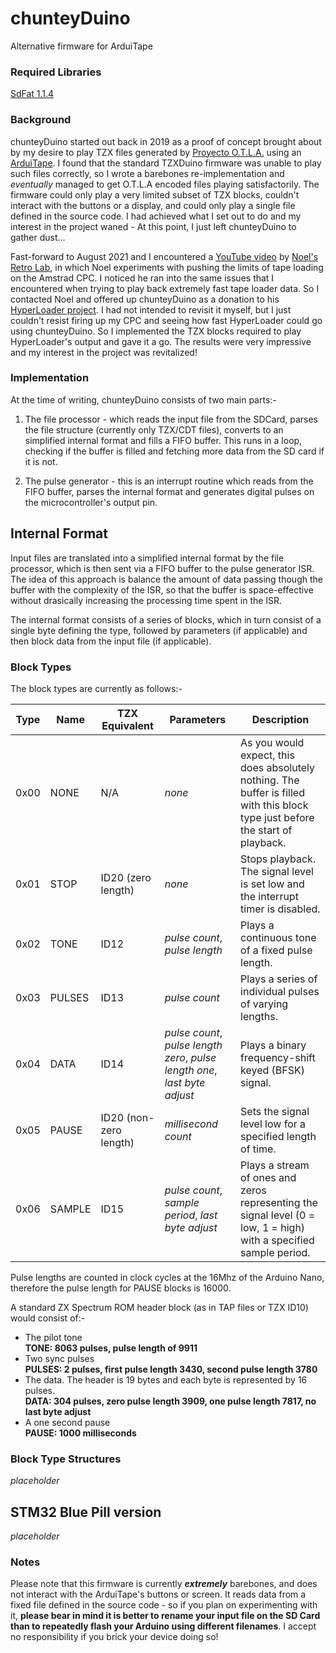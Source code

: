 # chunteyDuino
Alternative firmware for ArduiTape

### Required Libraries
[SdFat 1.1.4](https://github.com/greiman/SdFat/tree/1.1.4)

### Background
chunteyDuino started out back in 2019 as a proof of concept brought about by my desire to play TZX files generated by [Proyecto O.T.L.A.](https://code.google.com/archive/p/otla/) using an [ArduiTape](http://arduitape.blogspot.com/). I found that the standard TZXDuino firmware was unable to play such files correctly, so I wrote a barebones re-implementation and _eventually_ managed to get O.T.L.A encoded files playing satisfactorily. The firmware could only play a very limited subset of TZX blocks, couldn't interact with the buttons or a display, and could only play a single file defined in the source code. I had achieved what I set out to do and my interest in the project waned - At this point, I just left chunteyDuino to gather dust...

Fast-forward to August 2021 and I encountered a [YouTube video](https://www.youtube.com/watch?v=MAIsOIwgJWA) by [Noel's Retro Lab](https://www.youtube.com/channel/UC2-SP1bYi3ueKlVU7I75wFw), in which Noel experiments with pushing the limits of tape loading on the Amstrad CPC. I noticed he ran into the same issues that I encountered when trying to play back extremely fast tape loader data. So I contacted Noel and offered up chunteyDuino as a donation to his [HyperLoader project](https://github.com/llopis/HyperLoader). I had not intended to revisit it myself, but I just couldn't resist firing up my CPC and seeing how fast HyperLoader could go using chunteyDuino. So I implemented the TZX blocks required to play HyperLoader's output and gave it a go. The results were very impressive and my interest in the project was revitalized!

### Implementation
At the time of writing, chunteyDuino consists of two main parts:-
1. The file processor - which reads the input file from the SDCard, parses the file structure (currently only TZX/CDT files), converts to an simplified internal format and fills a FIFO buffer. This runs in a loop, checking if the buffer is filled and fetching more data from the SD card if it is not.

2. The pulse generator - this is an interrupt routine which reads from the FIFO buffer, parses the internal format and generates digital pulses on the microcontroller's output pin.

## Internal Format
Input files are translated into a simplified internal format by the file processor, which is then sent via a FIFO buffer to the pulse generator ISR. The idea of this approach is balance the amount of data passing though the buffer with the complexity of the ISR, so that the buffer is space-effective without drasically increasing the processing time spent in the ISR.

The internal format consists of a series of blocks, which in turn consist of a single byte defining the type, followed by parameters (if applicable) and then block data from the input file (if applicable).

### Block Types
The block types are currently as follows:-

Type|Name|TZX Equivalent|Parameters|Description
----|----|--------------|----------|-----------
0x00|NONE|N/A|_none_|As you would expect, this does absolutely nothing. The buffer is filled with this block type just before the start of playback.
0x01|STOP|ID20 (zero length)|_none_|Stops playback. The signal level is set low and the interrupt timer is disabled.
0x02|TONE|ID12|_pulse count_, _pulse length_|Plays a continuous tone of a fixed pulse length.
0x03|PULSES|ID13|_pulse count_|Plays a series of individual pulses of varying lengths.
0x04|DATA|ID14|_pulse count_, _pulse length zero_, _pulse length one_, _last byte adjust_|Plays a binary frequency-shift keyed (BFSK) signal.
0x05|PAUSE|ID20 (non-zero length)|_millisecond count_|Sets the signal level low for a specified length of time.
0x06|SAMPLE|ID15|_pulse count_, _sample period_, _last byte adjust_|Plays a stream of ones and zeros representing the signal level (0 = low, 1 = high) with a specified sample period.

Pulse lengths are counted in clock cycles at the 16Mhz of the Arduino Nano, therefore the pulse length for PAUSE blocks is 16000.

A standard ZX Spectrum ROM header block (as in TAP files or TZX ID10) would consist of:-

* The pilot tone  
  **TONE: 8063 pulses, pulse length of 9911**
* Two sync pulses  
  **PULSES: 2 pulses, first pulse length 3430, second pulse length 3780**
* The data. The header is 19 bytes and each byte is represented by 16 pulses.  
  **DATA: 304 pulses, zero pulse length 3909, one pulse length 7817, no last byte adjust**
* A one second pause  
  **PAUSE: 1000 milliseconds**

### Block Type Structures

_placeholder_


## STM32 Blue Pill version

_placeholder_

### Notes

Please note that this firmware is currently **_extremely_** barebones, and does not interact with the ArduiTape's buttons or screen. It reads data from a fixed file defined in the source code - so if you plan on experimenting with it, **please bear in mind it is better to rename your input file on the SD Card than to repeatedly flash your Arduino using different filenames**. I accept no responsibility if you brick your device doing so!